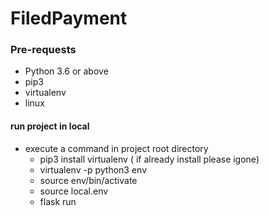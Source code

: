 # FiledPayment

### Pre-requests

* Python 3.6 or above
* pip3
* virtualenv 
* linux

#### run project in local

* execute a command in  project root directory 
    * pip3 install virtualenv ( if already install please igone)
    * virtualenv -p python3 env 
    * source env/bin/activate
    * source local.env
    * flask run



